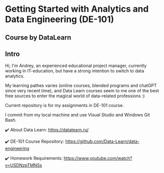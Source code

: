 # Getting Started with Analytics and Data Engineering (DE-101) 
## Course by DataLearn
## Intro

Hi, I'm Andrey, an experienced educational project manager, currently working in IT-education, but have a strong intention to switch to data analytics.

My learning pathes varies (online courses, blended programs and chatGPT since very recent time), and Data Learn courses seem to me one of the best free sources to enter the magical world of data-related professions :)

Current repository is for my assignments in DE-101 course.

I commit from my local machine and use Visual Studio and Windows Git Bash.

✔️ About Data Learn: https://datalearn.ru/

✔️ DE-101 Course Repository: https://github.com/Data-Learn/data-engineering

✔️ Homework Requirements: https://www.youtube.com/watch?v=USDNzpTMNSs
